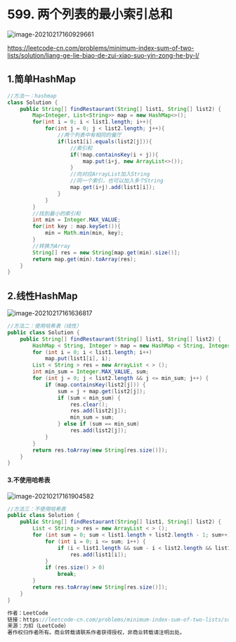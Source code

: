 # 599. 两个列表的最小索引总和

![image-20210217160929661](https://raw.githubusercontent.com/TWDH/Leetcode-From-Zero/pictures/img/image-20210217160929661.png)

https://leetcode-cn.com/problems/minimum-index-sum-of-two-lists/solution/liang-ge-lie-biao-de-zui-xiao-suo-yin-zong-he-by-l/

## 1.简单HashMap

```java
//方法一：hashmap
class Solution {
    public String[] findRestaurant(String[] list1, String[] list2) {
        Map<Integer, List<String>> map = new HashMap<>();
        for(int i = 0; i < list1.length; i++){
            for(int j = 0; j < list2.length; j++){
                //两个列表中有相同的餐厅
                if(list1[i].equals(list2[j])){
                    //索引和
                    if(!map.containsKey(i + j)){
                        map.put(i+j, new ArrayList<>());
                    }
                    //向对应ArrayList加入String
                    //同一个索引，也可以加入多个String
                    map.get(i+j).add(list1[i]);
                }
            }
        }
        //找到最小的索引和
        int min = Integer.MAX_VALUE;
        for(int key : map.keySet()){
            min = Math.min(min, key);
        }
        //转换为Array
        String[] res = new String[map.get(min).size()];
        return map.get(min).toArray(res);
    }
}
```

## 2.线性HashMap

![image-20210217161636817](https://raw.githubusercontent.com/TWDH/Leetcode-From-Zero/pictures/img/image-20210217161636817.png)

```java
//方法二：使用哈希表（线性）
public class Solution {
    public String[] findRestaurant(String[] list1, String[] list2) {
        HashMap < String, Integer > map = new HashMap < String, Integer > ();
        for (int i = 0; i < list1.length; i++)
            map.put(list1[i], i);
        List < String > res = new ArrayList < > ();
        int min_sum = Integer.MAX_VALUE, sum;
        for (int j = 0; j < list2.length && j <= min_sum; j++) {
            if (map.containsKey(list2[j])) {
                sum = j + map.get(list2[j]);
                if (sum < min_sum) {
                    res.clear();
                    res.add(list2[j]);
                    min_sum = sum;
                } else if (sum == min_sum)
                    res.add(list2[j]);
            }
        }
        return res.toArray(new String[res.size()]);
    }
}
```

####  3.不使用哈希表

![image-20210217161904582](https://raw.githubusercontent.com/TWDH/Leetcode-From-Zero/pictures/img/image-20210217161904582.png)

```java
//方法三：不使用哈希表
public class Solution {
    public String[] findRestaurant(String[] list1, String[] list2) {
        List < String > res = new ArrayList < > ();
        for (int sum = 0; sum < list1.length + list2.length - 1; sum++) {
            for (int i = 0; i <= sum; i++) {
                if (i < list1.length && sum - i < list2.length && list1[i].equals(list2[sum - i]))
                    res.add(list1[i]);
            }
            if (res.size() > 0)
                break;
        }
        return res.toArray(new String[res.size()]);
    }
}

作者：LeetCode
链接：https://leetcode-cn.com/problems/minimum-index-sum-of-two-lists/solution/liang-ge-lie-biao-de-zui-xiao-suo-yin-zong-he-by-l/
来源：力扣（LeetCode）
著作权归作者所有。商业转载请联系作者获得授权，非商业转载请注明出处。
```


